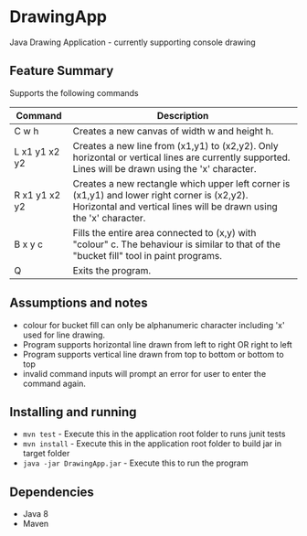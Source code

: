 # DrawingApp

Java Drawing Application - currently supporting console drawing

## Feature Summary
Supports the following commands

Command 		|Description
---------------|--------------------
C w h          | Creates a new canvas of width w and height h.							|
L x1 y1 x2 y2  | Creates a new line from (x1,y1) to (x2,y2). Only horizontal or vertical lines are currently supported. Lines will be drawn using the 'x' character.										|
R x1 y1 x2 y2  | Creates a new rectangle which upper left corner is (x1,y1) and lower right corner is (x2,y2). Horizontal and vertical lines will be drawn using the 'x' character.													|
B x y c        | Fills the entire area connected to (x,y) with "colour" c. The behaviour is similar to that of the "bucket fill" tool in paint programs.	|
Q              | Exits the program.													|

## Assumptions and notes
* colour for bucket fill can only be alphanumeric character including 'x' used for line drawing.
* Program supports horizontal line drawn from left to right OR right to left
* Program supports vertical line drawn from top to bottom or bottom to top
* invalid command inputs will prompt an error for user to enter the command again.

## Installing and running
* `mvn test` - Execute this in the application root folder to runs junit tests
* `mvn install` - Execute this in the application root folder to build jar in target folder
* `java -jar DrawingApp.jar` - Execute this to run the program

## Dependencies
* Java 8
* Maven


